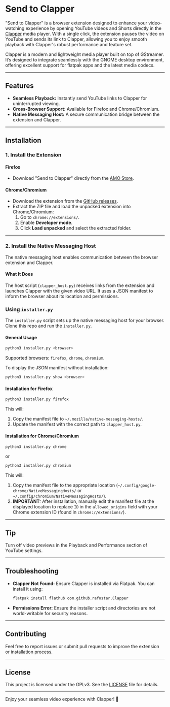 # Send to Clapper  

"Send to Clapper" is a browser extension designed to enhance your video-watching experience by opening YouTube videos and Shorts directly in the [Clapper](https://rafostar.github.io/clapper/) media player. With a single click, the extension pauses the video on YouTube and sends its link to Clapper, allowing you to enjoy smooth playback with Clapper's robust performance and feature set.  

Clapper is a modern and lightweight media player built on top of GStreamer. It’s designed to integrate seamlessly with the GNOME desktop environment, offering excellent support for flatpak apps and the latest media codecs.  

---

## Features  

- **Seamless Playback:** Instantly send YouTube links to Clapper for uninterrupted viewing.  
- **Cross-Browser Support:** Available for Firefox and Chrome/Chromium.  
- **Native Messaging Host:** A secure communication bridge between the extension and Clapper.  

---

## Installation  

### 1. Install the Extension  

#### Firefox  
- Download "Send to Clapper" directly from the [AMO Store](https://addons.mozilla.org/en-US/firefox/addon/send-to-clapper/).  

#### Chrome/Chromium  
- Download the extension from the [GitHub releases](https://github.com/abhijeeth-babu/send-to-clapper/releases).  
- Extract the ZIP file and load the unpacked extension into Chrome/Chromium:  
  1. Go to `chrome://extensions/`.  
  2. Enable **Developer mode**.  
  3. Click **Load unpacked** and select the extracted folder.  

---

### 2. Install the Native Messaging Host  

The native messaging host enables communication between the browser extension and Clapper.  

#### What It Does  
The host script (`clapper_host.py`) receives links from the extension and launches Clapper with the given video URL. It uses a JSON manifest to inform the browser about its location and permissions.  

### Using `installer.py`  

The `installer.py` script sets up the native messaging host for your browser. Clone this repo and run the `installer.py`.  

#### General Usage  
```bash
python3 installer.py <browser>
```

Supported browsers: `firefox`, `chrome`, `chromium`.  

To display the JSON manifest without installation:  
```bash
python3 installer.py show <browser>
```

#### Installation for Firefox  
```bash
python3 installer.py firefox
```
This will:  
1. Copy the manifest file to `~/.mozilla/native-messaging-hosts/`.  
2. Update the manifest with the correct path to `clapper_host.py`.  

#### Installation for Chrome/Chromium  
```bash
python3 installer.py chrome
```
or  
```bash
python3 installer.py chromium
```
This will:  
1. Copy the manifest file to the appropriate location (`~/.config/google-chrome/NativeMessagingHosts/` or `~/.config/chromium/NativeMessagingHosts/`).  
2. **IMPORTANT:** After installation, manually edit the manifest file at the displayed location to replace `ID` in the `allowed_origins` field with your Chrome extension ID (found in `chrome://extensions/`).  

---  

## Tip  

Turn off video previews in the Playback and Performance section of YouTube settings.  

---

## Troubleshooting  

- **Clapper Not Found:** Ensure Clapper is installed via Flatpak. You can install it using:  
  ```bash
  flatpak install flathub com.github.rafostar.Clapper
  ```  
- **Permissions Error:** Ensure the installer script and directories are not world-writable for security reasons.  

---

## Contributing  

Feel free to report issues or submit pull requests to improve the extension or installation process.  

---  

## License  

This project is licensed under the GPLv3. See the [LICENSE](LICENSE) file for details.  

---

Enjoy your seamless video experience with Clapper! 🎥
